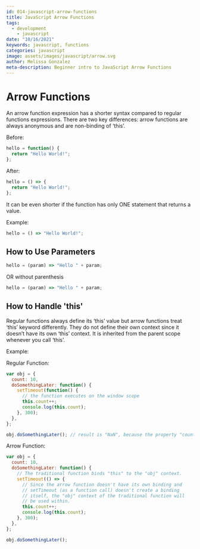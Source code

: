 ```yaml
---
id: 014-javascript-arrow-functions
title: JavaScript Arrow Functions
tags:
  - development
    - javascript
date: "10/16/2021"
keywords: javascript, functions
categories: javascript
image: assets/images/javascript/arrow.svg
author: Melissa Gonzalez
meta-description: Beginner intro to JavaScript Arrow Functions
---
```


# Arrow Functions

An arrow function expression has a shorter syntax compared to regular functions expressions. There are two key differences: arrow functions are always anonymous and are non-binding of ‘this’.

Before:

```javascript
hello = function() {
  return "Hello World!";
};
```

After:

```javascript
hello = () => {
  return "Hello World!";
};
```

It can be even shorter if the function has only ONE statement that returns a value.

Example:

```javascript
hello = () => "Hello World!";
```

## How to Use Parameters

```javascript
hello = (param) => "Hello " + param;
```

OR without parenthesis

```javascript
hello = (param) => "Hello " + param;
```

## How to Handle 'this'

Regular functions always define its ‘this’ value but arrow functions treat ‘this’ keyword differently. They do not define their own context since it doesn’t have its own ‘this’ context. It is inherited from the parent scope whenever you call ‘this’.

Example:

Regular Function:

```javascript
var obj = {
  count: 10,
  doSomethingLater: function() {
    setTimeout(function() {
      // the function executes on the window scope
      this.count++;
      console.log(this.count);
    }, 300);
  },
};

obj.doSomethingLater(); // result is "NaN", because the property "count" is not in the window scope.
```

Arrow Function:

```javascript
var obj = {
  count: 10,
  doSomethingLater: function() {
    // The traditional function binds "this" to the "obj" context.
    setTimeout(() => {
      // Since the arrow function doesn't have its own binding and
      // setTimeout (as a function call) doesn't create a binding
      // itself, the "obj" context of the traditional function will
      // be used within.
      this.count++;
      console.log(this.count);
    }, 300);
  },
};

obj.doSomethingLater();
```
